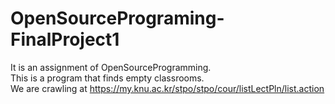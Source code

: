 # OpenSourcePrograming-FinalProject1
It is an assignment of OpenSourceProgramming.  
This is a program that finds empty classrooms.  
We are crawling at https://my.knu.ac.kr/stpo/stpo/cour/listLectPln/list.action  

